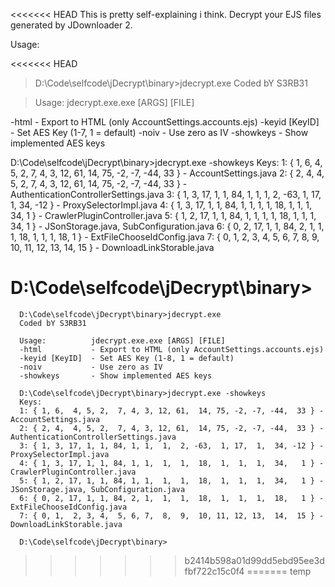 <<<<<<< HEAD
This is pretty self-explaining i think. 
Decrypt your EJS files generated by JDownloader 2.

Usage:

<<<<<<< HEAD
> D:\Code\selfcode\jDecrypt\binary>jdecrypt.exe
> Coded bY S3RB31

> Usage:          jdecrypt.exe.exe [ARGS] [FILE]

-html           - Export to HTML (only AccountSettings.accounts.ejs)
-keyid [KeyID]  - Set AES Key (1-7, 1 = default)
-noiv           - Use zero as IV
-showkeys       - Show implemented AES keys

D:\Code\selfcode\jDecrypt\binary>jdecrypt.exe -showkeys
Keys:
1: { 1, 6,  4, 5, 2,  7, 4, 3, 12, 61,  14, 75, -2, -7, -44,  33 } - AccountSettings.java
2: { 2, 4,  4, 5, 2,  7, 4, 3, 12, 61,  14, 75, -2, -7, -44,  33 } - AuthenticationControllerSettings.java
3: { 1, 3, 17, 1, 1, 84, 1, 1,  1,  2, -63,  1, 17,  1,  34, -12 } - ProxySelectorImpl.java
4: { 1, 3, 17, 1, 1, 84, 1, 1,  1,  1,  18,  1,  1,  1,  34,   1 } - CrawlerPluginController.java
5: { 1, 2, 17, 1, 1, 84, 1, 1,  1,  1,  18,  1,  1,  1,  34,   1 } - JSonStorage.java, SubConfiguration.java
6: { 0, 2, 17, 1, 1, 84, 2, 1,  1,  1,  18,  1,  1,  1,  18,   1 } - ExtFileChooseIdConfig.java
7: { 0, 1,  2, 3, 4,  5, 6, 7,  8,  9,  10, 11, 12, 13,  14,  15 } - DownloadLinkStorable.java

D:\Code\selfcode\jDecrypt\binary>
=======
	  D:\Code\selfcode\jDecrypt\binary>jdecrypt.exe
	  Coded bY S3RB31
	  
	  Usage:          jdecrypt.exe.exe [ARGS] [FILE]
	  -html           - Export to HTML (only AccountSettings.accounts.ejs)
	  -keyid [KeyID]  - Set AES Key (1-8, 1 = default)
	  -noiv           - Use zero as IV
	  -showkeys       - Show implemented AES keys
	  
	  D:\Code\selfcode\jDecrypt\binary>jdecrypt.exe -showkeys
	  Keys:
	  1: { 1, 6,  4, 5, 2,  7, 4, 3, 12, 61,  14, 75, -2, -7, -44,  33 } - AccountSettings.java
	  2: { 2, 4,  4, 5, 2,  7, 4, 3, 12, 61,  14, 75, -2, -7, -44,  33 } - AuthenticationControllerSettings.java
	  3: { 1, 3, 17, 1, 1, 84, 1, 1,  1,  2, -63,  1, 17,  1,  34, -12 } - ProxySelectorImpl.java
	  4: { 1, 3, 17, 1, 1, 84, 1, 1,  1,  1,  18,  1,  1,  1,  34,   1 } - CrawlerPluginController.java
	  5: { 1, 2, 17, 1, 1, 84, 1, 1,  1,  1,  18,  1,  1,  1,  34,   1 } - JSonStorage.java, SubConfiguration.java
	  6: { 0, 2, 17, 1, 1, 84, 2, 1,  1,  1,  18,  1,  1,  1,  18,   1 } - ExtFileChooseIdConfig.java
	  7: { 0, 1,  2, 3, 4,  5, 6, 7,  8,  9,  10, 11, 12, 13,  14,  15 } - DownloadLinkStorable.java
	  
	  D:\Code\selfcode\jDecrypt\binary>
>>>>>>> b2414b598a01d99dd5ebd95ee3dfbf722c15c0f4
=======
>>>>>>> temp
